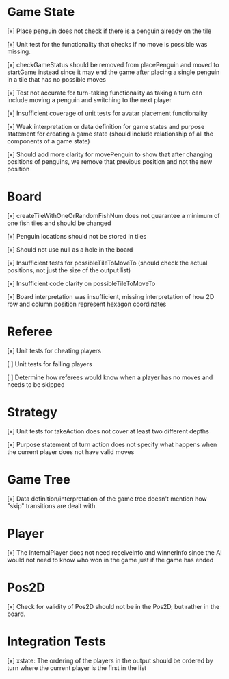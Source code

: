 # Game State
[x] Place penguin does not check if there is a penguin already on the tile

[x] Unit test for the functionality that checks if no move is possible was missing.

[x] checkGameStatus should be removed from placePenguin and moved to startGame instead since it may end the game after placing a single penguin in a tile that has no possible moves

[x] Test not accurate for turn-taking functionality as taking a turn can include moving a penguin and switching to the next player

[x] Insufficient coverage of unit tests for avatar placement functionality

[x] Weak interpretation or data definition for game states and purpose statement for creating a game state (should include relationship of all the components of a game state)

[x] Should add more clarity for movePenguin to show that after changing positions of penguins, we remove that previous position and not the new position 

# Board
[x] createTileWithOneOrRandomFishNum does not guarantee a minimum of one fish tiles and should be changed

[x] Penguin locations should not be stored in tiles

[x] Should not use null as a hole in the board

[x] Insufficient tests for possibleTileToMoveTo (should check the actual positions, not just the size of the output list)

[x] Insufficient code clarity on possibleTileToMoveTo

[x] Board interpretation was insufficient, missing interpretation of how 2D row and column position represent hexagon coordinates

# Referee
[x] Unit tests for cheating players 

[ ] Unit tests for failing players

[ ] Determine how referees would know when a player has no moves and needs to be skipped

# Strategy
[x] Unit tests for takeAction does not cover at least two different depths 

[x] Purpose statement of turn action does not specify what happens when the current player does not have valid moves

# Game Tree
[x] Data definition/interpretation of the game tree doesn't mention how "skip" transitions are dealt with.

# Player
[x] The InternalPlayer does not need receiveInfo and winnerInfo since the AI would not need to know who won in the game just if the game has ended

# Pos2D
[x] Check for validity of Pos2D should not be in the Pos2D, but rather in the board.

# Integration Tests
[x] xstate: The ordering of the players in the output should be ordered by turn where the current player is the first in the list



